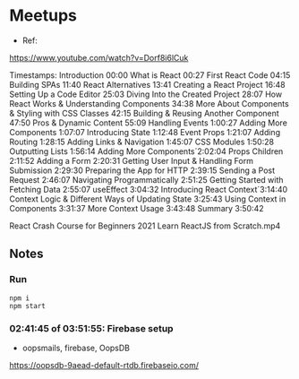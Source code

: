 # Meetups

- Ref:

https://www.youtube.com/watch?v=Dorf8i6lCuk 

Timestamps:
Introduction 00:00
What is React 00:27
First React Code 04:15
Building SPAs 11:40
React Alternatives 13:41
Creating a React Project 16:48
Setting Up a Code Editor 25:03
Diving Into the Created Project 28:07
How React Works & Understanding Components 34:38
More About Components & Styling with CSS Classes 42:15
Building & Reusing Another Component 47:50
Pros & Dynamic Content 55:09
Handling Events 1:00:27
Adding More Components 1:07:07
Introducing State 1:12:48
Event Props 1:21:07
Adding Routing 1:28:15
Adding Links & Navigation 1:45:07
CSS Modules 1:50:28
Outputting Lists 1:56:14
Adding More Components´2:02:04
Props Children 2:11:52
Adding a Form 2:20:31
Getting User Input & Handling Form Submission 2:29:30
Preparing the App for HTTP 2:39:15
Sending a Post Request 2:46:07
Navigating Programmatically 2:51:25
Getting Started with Fetching Data 2:55:07
useEffect 3:04:32
Introducing React Context´3:14:40
Context Logic & Different Ways of Updating State 3:25:43
Using Context in Components 3:31:37
More Context Usage 3:43:48
Summary 3:50:42


React Crash Course for Beginners 2021 Learn ReactJS from Scratch.mp4


## Notes

### Run

```
npm i
npm start
```

### 02:41:45 of 03:51:55: Firebase setup

- oopsmails, firebase, OopsDB

https://oopsdb-9aead-default-rtdb.firebaseio.com/




